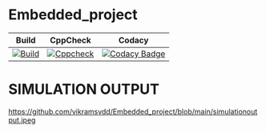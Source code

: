 # Embedded_project
Build | CppCheck | Codacy | 
|---------|------------|-----------|
[![Build](https://github.com/vikramsvdd/Embedded_project/actions/workflows/Build.yml/badge.svg)](https://github.com/vikramsvdd/Embedded_project/actions/workflows/Build.yml)|[![Cppcheck](https://github.com/vikramsvdd/Embedded_project/actions/workflows/Cppcheck.yml/badge.svg)](https://github.com/vikramsvdd/Embedded_project/actions/workflows/Cppcheck.yml)|[![Codacy Badge](https://app.codacy.com/project/badge/Grade/2fe7d2d20ce340cdb62cbd6396be975e)](https://www.codacy.com/gh/vikramsvdd/Embedded_project/dashboard?utm_source=github.com&amp;utm_medium=referral&amp;utm_content=vikramsvdd/Embedded_project&amp;utm_campaign=Badge_Grade)

# SIMULATION OUTPUT
https://github.com/vikramsvdd/Embedded_project/blob/main/simulationoutput.jpeg
